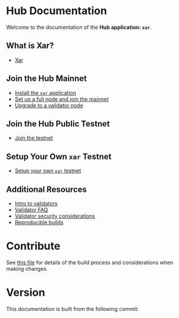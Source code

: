 # Hub Documentation

Welcome to the documentation of the **Hub application: `xar`**.

## What is Xar?

- [Xar](./what-is-xar.md)

## Join the Hub Mainnet

- [Install the `xar` application](./installation.md)
- [Set up a full node and join the mainnet](./join-mainnet.md)
- [Upgrade to a validator node](./validators/validator-setup.md)

## Join the Hub Public Testnet

- [Join the testnet](./join-testnet.md)

## Setup Your Own `xar` Testnet

- [Setup your own `xar` testnet](./deploy-testnet.md)

## Additional Resources

- [Intro to validators](./validators/overview.md)
- [Validator FAQ](./validators/validator-faq.md)
- [Validator security considerations](./validators/security.md)
- [Reproducible builds](./reproducible-builds.md)

# Contribute

See [this file](https://github.com/xar-network/xar-network/blob/master/docs/DOCS_README.md) for details of the build process and
considerations when making changes.

# Version

 This documentation is built from the following commit:
